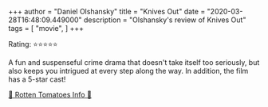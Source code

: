 +++
author = "Daniel Olshansky"
title = "Knives Out"
date = "2020-03-28T16:48:09.449000"
description = "Olshansky's review of Knives Out"
tags = [
    "movie",
]
+++

Rating: ⭐⭐⭐⭐⭐

A fun and suspenseful crime drama that doesn't take itself too seriously, but also keeps you intrigued at every step along the way. In addition, the film has a 5-star cast!

[🍅 Rotten Tomatoes Info 🍅](https://www.rottentomatoes.com//m/knives_out)
